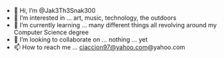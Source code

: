 - 👋 Hi, I’m @Jak3Th3Snak300
- 👀 I’m interested in ... art, music, technology, the outdoors
- 🌱 I’m currently learning ... many different things all revolving around my Computer Science degree
- 💞️ I’m looking to collaborate on ... nothing ... yet
- 📫 How to reach me ... ciaccion97@yahoo.com@yahoo.com

<!---
Jak3Th3Snak300/Jak3Th3Snak300 is a ✨ special ✨ repository because its `README.md` (this file) appears on your GitHub profile.
You can click the Preview link to take a look at your changes.
--->
